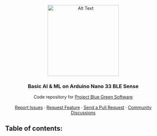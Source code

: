 <p align="center">
    <img src="https://images.emojiterra.com/google/noto-emoji/unicode-15/animated/1f9a0.gif" width="230" alt="Alt Text">
    <h3 align="center"> Basic AI & ML on Arduino Nano 33 BLE Sense</h3>
    <p align="center">Code repository for <a href="https://github.com/ProjectBlueGreen/project_blue_green_software">Project Blue Green Software</a>
    <br/>
    <br/>
    <a href="https://github.com/ProjectBlueGreen/project_blue_green_software/issues">Report Issues</a>
    ·
    <a href="https://github.com/ProjectBlueGreen/project_blue_green_software/issues">Request Feature</a>
    ·
    <a href="https://github.com/ProjectBlueGreen/project_blue_green_software/pulls">Send a Pull Request</a>
    ·
    <a href="https://github.com/ProjectBlueGreen/project_blue_green_software/discussions">Community Discussions</a></p>
</p>


## Table of contents: 

